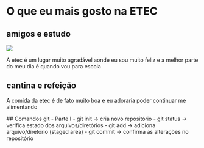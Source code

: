 <html>
 <head>
 <title>O que eu mais gosto na ETEC</title>
 <link rel="stylesheet" href="styles.css">
 </head>
 <body>
 <div class='container'>
 <h1>O que eu mais gosto na ETEC</h1>
 <div class='content'>
 
 <h2>amigos e estudo</h2>
 <img src='images/image.jpg'>
 <p>
 A etec é um lugar muito agradável aonde eu sou muito feliz e a melhor parte do meu dia é quando vou para escola
 </p>
 </div>
 <div class='content'>
 <h2>cantina e refeição</h2>
 <p>
 A comida da etec é de fato muito boa e eu adoraria poder continuar me alimentando	
 </p>
 </div>
 </div>
 </body>
</html>
## Comandos git - Parte I
- git init -> cria novo repositório
- git status -> verifica estado dos arquivos/diretórios
- git add -> adiciona arquivo/diretório (staged area)
- git commit -> confirma as alterações no repositório
